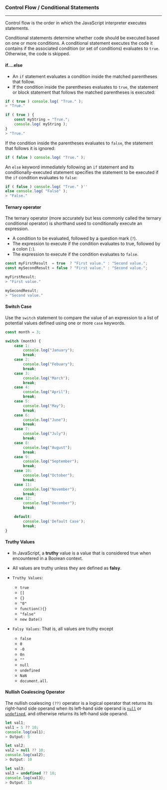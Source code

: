 ### Control Flow / Conditional Statements
--- 
Control flow is the order in which the JavaScript interpreter executes statements.

Conditional statements determine whether code should be executed based on one or more conditions. A conditional statement executes the code it contains if the associated condition (or set of conditions) evaluates to `true`. Otherwise, the code is skipped.

#### if....else
- An `if` statement evaluates a condition inside the matched parentheses that follow. 
- If the condition inside the parentheses evaluates to `true`, the statement or block statement that follows the matched parentheses is executed:

```js
if ( true ) console.log( "True." );
> "True."

if ( true ) {
    const myString = "True.";
    console.log( myString );
}
> "True."
```
If the condition inside the parentheses evaluates to `false`, the statement that follows it is ignored:

```js
if ( false ) console.log( "True." );
```

An `else` keyword immediately following an `if` statement and its conditionally-executed statement specifies the statement to be executed if the `if` condition evaluates to `false`:

```js
if ( false ) console.log( "True." )''
else console.log( "False" );
> "False."
```

#### Ternary operator
The ternary operator (more accurately but less commonly called the ternary conditional operator) is shorthand used to conditionally execute an expression. 
- A condition to be evaluated, followed by a question mark (`?`).
- The expression to execute if the condition evaluates to true, followed by a colon (`:`).
- The expression to execute if the condition evaluates to `false`.

```js
const myFirstResult  = true  ? "First value." : "Second value.";
const mySecondResult = false ? "First value." : "Second value.";

myFirstResult;
> "First value."

mySecondResult;
> "Second value."
```

#### Switch Case
Use the `switch` statement to compare the value of an expression to a list of potential values defined using one or more `case` keywords.

```js
const month = 3;

switch (month) {
    case 1:
        console.log("January");
        break;
    case 2:
        console.log("Febuary");
        break;
    case 3:
        console.log("March");
        break;
    case 4:
        console.log("April");
        break;
    case 5:
        console.log("May");
        break;
    case 6:
        console.log("June");
        break;
    case 7:
        console.log("July");
        break;
    case 8:
        console.log("August");
        break;
    case 9:
        console.log("September");
        break;
    case 10:
        console.log("October");
        break;
    case 11:
        console.log("November");
        break;
    case 12:
        console.log("December");
        break;

    default:
        console.log('Default Case');
        break;
}
```

#### Truthy Values
- In JavaScript, a <b>truthy</b> value is a value that is considered true when encountered in a Boolean context.

- All values are truthy unless they are defined as <b>falsy</b>.

- `Truthy Values`: 
    - `true`
    - `[]`
    - `{}`
    - `"0"`
    - `function(){}`
    - `"false"`
    - `new Date()`

- `Falsy Values`: That is, all values are truthy except 
    - `false`
    - `0`
    - `-0`
    -  `0n`
    - `""`
    - `null`
    - `undefined` 
    - `NaN`
    - `document.all`.

#### Nullish Coalescing Operator
The nullish coalescing `(??)` operator is a logical operator that returns its right-hand side operand when its left-hand side operand is <u>`null`</u> or <u>`undefined`</u>, and otherwise returns its left-hand side operand.

```js
let val1;
val1 = 5 ?? 10;
console.log(val1);
> Output: 5

let val2;
val2 = null ?? 10;
console.log(val2);
> Output: 10

let val3;
val3 = undefined ?? 10;
console.log(val3);
> Output: 15

```